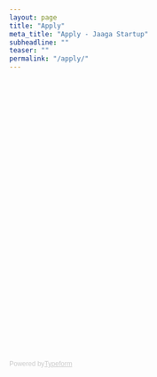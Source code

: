 ```yaml
---
layout: page
title: "Apply"
meta_title: "Apply - Jaaga Startup"
subheadline: ""
teaser: ""
permalink: "/apply/"
---
```


<!-- Change the width and height values to suit you best -->
<div class="typeform-widget" data-url="https://jaagastartup.typeform.com/to/x78SQJ" data-text="Apply to Jaaga Startup Community" style="width:100%;height:500px;"></div>
<script>(function(){var qs,js,q,s,d=document,gi=d.getElementById,ce=d.createElement,gt=d.getElementsByTagName,id='typef_orm',b='https://s3-eu-west-1.amazonaws.com/share.typeform.com/';if(!gi.call(d,id)){js=ce.call(d,'script');js.id=id;js.src=b+'widget.js';q=gt.call(d,'script')[0];q.parentNode.insertBefore(js,q)}})()</script>
<div style="font-family: Sans-Serif;font-size: 12px;color: #999;opacity: 0.5; padding-top: 5px;">Powered by<a href="https://www.typeform.com/examples/?utm_campaign=x78SQJ&amp;utm_source=typeform.com-4619501-Basic&amp;utm_medium=typeform&amp;utm_content=typeform-embedded-poweredbytypeform&amp;utm_term=EN" style="color: #999" target="_blank">Typeform</a></div>